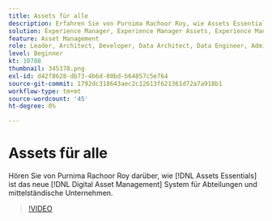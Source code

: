 ```yaml
---
title: Assets für alle
description: Erfahren Sie von Purnima Rachoor Roy, wie Assets Essentials das neue Digital Asset Management System für Abteilungen und mittelständische Unternehmen ist.
solution: Experience Manager, Experience Manager Assets, Experience Manager as a Cloud Service
feature: Asset Management
role: Leader, Architect, Developer, Data Architect, Data Engineer, Admin, User
level: Beginner
kt: 10788
thumbnail: 345378.png
exl-id: d42f8628-db73-4b6d-80bd-b64857c5e764
source-git-commit: 1792dc318643aec2c12613f621361d72a7a918b1
workflow-type: tm+mt
source-wordcount: '45'
ht-degree: 0%

---
```


# Assets für alle

Hören Sie von Purnima Rachoor Roy darüber, wie [!DNL Assets Essentials] ist das neue [!DNL Digital Asset Management] System für Abteilungen und mittelständische Unternehmen.

>[!VIDEO](https://video.tv.adobe.com/v/345378/?quality=12&learn=on)
